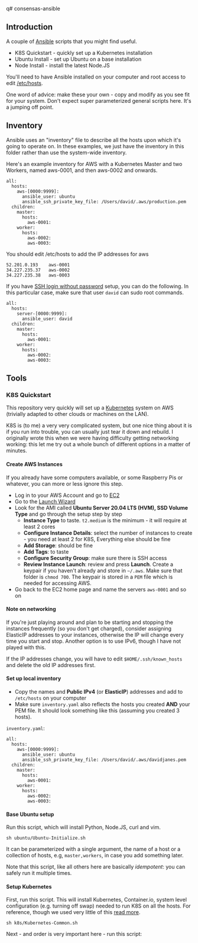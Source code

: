 q# consensas-ansible

## Introduction

A couple of [Ansible](https://www.ansible.com/) scripts that 
you might find useful.

* K8S Quickstart - quickly set up a Kubernetes installation
* Ubuntu Install - set up Ubuntu on a base installation
* Node Install - install the latest Node.JS

You'll need to have Ansible installed on your computer and
root access to edit [/etc/hosts](https://www.thegeekdiary.com/understanding-etc-hosts-file-in-linux/).

One word of advice: make these your own - copy and
modify as you see fit for your system. Don't expect
super parameterized general scripts here. It's a 
jumping off point.

## Inventory 

Ansible uses an "inventory" file to describe all the hosts upon
which it's going to operate on. In these examples, we just have 
the inventory in this folder rather than use the system-wide
inventory.

Here's an example inventory for AWS with a Kubernetes Master
and two Workers, named aws-0001, and then aws-0002 and onwards.

    all:
      hosts:
        aws-[0000:9999]:
          ansible_user: ubuntu
          ansible_ssh_private_key_file: /Users/david/.aws/production.pem
      children:
        master:
          hosts:
            aws-0001:
        worker:
          hosts:
            aws-0002:
            aws-0003:

You should edit /etc/hosts to add the IP addresses for aws

    52.201.0.193    aws-0001
    34.227.235.37   aws-0002
    34.227.235.38   aws-0003

If you have [SSH login without password](https://phoenixnap.com/kb/setup-passwordless-ssh)
setup, you can do the following. In this particular case, make sure that 
user `david` can sudo root commands.

    all:
      hosts:
        server-[0000:9999]:
          ansible_user: david
      children:
        master:
          hosts:
            aws-0001:
        worker:
          hosts:
            aws-0002:
            aws-0003:
              

## Tools

### K8S Quickstart

This repository very quickly will set up a [Kubernetes](https://kubernetes.io/)
system on AWS (trivially adapted to other clouds or machines on the LAN).

K8S is (to me) a very very complicated system, but one nice thing about it
is if you run into trouble, you can usually just tear it down and rebuild. 
I originally wrote this when we were having difficulty getting
networking working: this let me try out a whole bunch of different
options in a matter of minutes.

#### Create AWS Instances

If you already have some computers available, or some Raspberry Pis or whatever,
you can more or less ignore this step. 

* Log in to your AWS Account and go to [EC2](https://console.aws.amazon.com/ec2/v2/home?region=us-east-1#Home:)
* Go to the [Launch Wizard](https://console.aws.amazon.com/ec2/v2/home?region=us-east-1#LaunchInstanceWizard:)
* Look for the AMI called **Ubuntu Server 20.04 LTS (HVM), SSD Volume Type** and go through the
  setup step by step
  * **Instance Type** to taste. `t2.medium` is the minimum - it will require at least 2 cores
  * **Configure Instance Details**: select the number of instances to create - you need at least 2 for K8S,
    Everything else should be fine
  * **Add Storage**: should be fine
  * **Add Tags**: to taste
  * **Configure Security Group**: make sure there is SSH access
  * **Review Instance Launch**: review and press **Launch**. 
    Create a keypair if you haven't already and store in `~/.aws`. Make
    sure that folder is `chmod 700`. The keypair is stored
    in a `PEM` file which is needed for accessing AWS.
* Go back to the EC2 home page and name the servers `aws-0001` and so on

#### Note on networking

If you're just playing around and plan to be starting and stopping the instances
frequently (so you don't get charged), consider assigning ElasticIP addresses 
to your instances, otherwise the IP will change every time you start and stop.
Another option is to use IPv6, though I have not played with this. 

If the IP addresses change, you will have to edit `$HOME/.ssh/known_hosts` and
delete the old IP addresses first.

#### Set up local inventory

* Copy the names and **Public IPv4** (or **ElasticIP**) addresses and add to `/etc/hosts` on your computer
* Make sure `inventory.yaml` also reflects the hosts you created **AND** your PEM file.
  It should look something like this (assuming you created 3 hosts). 

`inventory.yaml`:

    all:
      hosts:
        aws-[0000:9999]:
          ansible_user: ubuntu
          ansible_ssh_private_key_file: /Users/david/.aws/davidjanes.pem
      children:
        master:
          hosts:
            aws-0001:
        worker:
          hosts:
            aws-0002:
            aws-0003:

#### Base Ubuntu setup

Run this script, which will install Python, Node.JS, curl and vim.

    sh ubuntu/Ubuntu-Initialize.sh

It can be parameterized with a single argument, the name of a host
or a collection of hosts, e.g, `master,workers`, in case you add
something later.

Note that this script, like all others here are basically *idempotent*:
you can safely run it multiple times.

#### Setup Kubernetes 

First, run this script. This will install Kubernetes, Container.io,
system level configuration (e.g. turning off swap) needed to 
run K8S on all the hosts.  For reference, though we used very little of this 
[read more](https://kubernetes.io/blog/2019/03/15/kubernetes-setup-using-ansible-and-vagrant/).


    sh k8s/Kubernetes-Common.sh

Next - and order is very important here - run this script:

